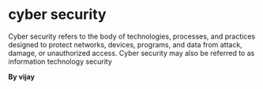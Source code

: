 # cyber security

Cyber security refers to the body of technologies, processes, and practices
designed to protect networks, devices, programs, and data from attack, damage, or unauthorized access.
Cyber security may also be referred to as information technology security

**By vijay**
